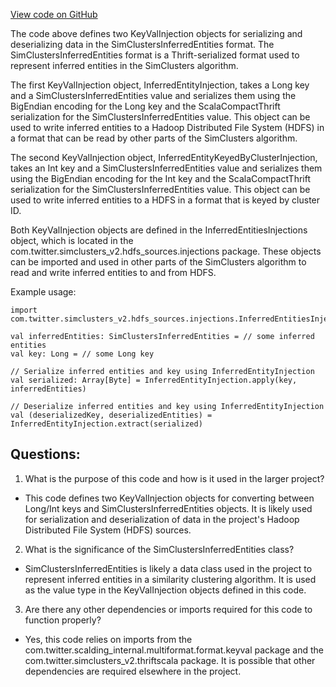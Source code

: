 [View code on GitHub](https://github.com/misbahsy/the-algorithm/src/scala/com/twitter/simclusters_v2/hdfs_sources/injections/InferredEntitiesInjections.scala)

The code above defines two KeyValInjection objects for serializing and deserializing data in the SimClustersInferredEntities format. The SimClustersInferredEntities format is a Thrift-serialized format used to represent inferred entities in the SimClusters algorithm. 

The first KeyValInjection object, InferredEntityInjection, takes a Long key and a SimClustersInferredEntities value and serializes them using the BigEndian encoding for the Long key and the ScalaCompactThrift serialization for the SimClustersInferredEntities value. This object can be used to write inferred entities to a Hadoop Distributed File System (HDFS) in a format that can be read by other parts of the SimClusters algorithm.

The second KeyValInjection object, InferredEntityKeyedByClusterInjection, takes an Int key and a SimClustersInferredEntities value and serializes them using the BigEndian encoding for the Int key and the ScalaCompactThrift serialization for the SimClustersInferredEntities value. This object can be used to write inferred entities to a HDFS in a format that is keyed by cluster ID. 

Both KeyValInjection objects are defined in the InferredEntitiesInjections object, which is located in the com.twitter.simclusters_v2.hdfs_sources.injections package. These objects can be imported and used in other parts of the SimClusters algorithm to read and write inferred entities to and from HDFS. 

Example usage:

```
import com.twitter.simclusters_v2.hdfs_sources.injections.InferredEntitiesInjections.InferredEntityInjection

val inferredEntities: SimClustersInferredEntities = // some inferred entities
val key: Long = // some Long key

// Serialize inferred entities and key using InferredEntityInjection
val serialized: Array[Byte] = InferredEntityInjection.apply(key, inferredEntities)

// Deserialize inferred entities and key using InferredEntityInjection
val (deserializedKey, deserializedEntities) = InferredEntityInjection.extract(serialized)
```
## Questions: 
 1. What is the purpose of this code and how is it used in the larger project?
- This code defines two KeyValInjection objects for converting between Long/Int keys and SimClustersInferredEntities objects. It is likely used for serialization and deserialization of data in the project's Hadoop Distributed File System (HDFS) sources.

2. What is the significance of the SimClustersInferredEntities class?
- SimClustersInferredEntities is likely a data class used in the project to represent inferred entities in a similarity clustering algorithm. It is used as the value type in the KeyValInjection objects defined in this code.

3. Are there any other dependencies or imports required for this code to function properly?
- Yes, this code relies on imports from the com.twitter.scalding_internal.multiformat.format.keyval package and the com.twitter.simclusters_v2.thriftscala package. It is possible that other dependencies are required elsewhere in the project.